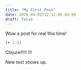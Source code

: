 ```yaml
---
title: "My First Post"
date: 2020-04-01T12:12:06-04:00
draft: false
---
```


Wow a post for real this time!

```clojure
(+ 1 2)
```

Clojure!!!!!   !!!


New text shows up.
